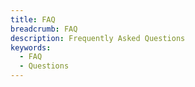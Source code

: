 ```yaml
---
title: FAQ
breadcrumb: FAQ
description: Frequently Asked Questions
keywords:
  - FAQ
  - Questions 
---
```


